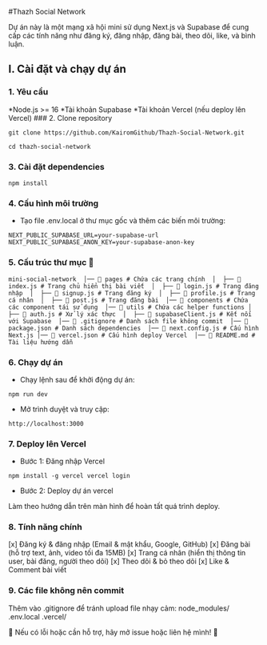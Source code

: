 #Thazh Social Network

Dự án này là một mạng xã hội mini sử dụng Next.js và Supabase để cung cấp các tính năng như đăng ký, đăng nhập, đăng bài, theo dõi, like, và bình luận.

## I. Cài đặt và chạy dự án 
###  1. Yêu cầu 
  *Node.js >= 16 
  *Tài khoản Supabase 
  *Tài khoản Vercel (nếu deploy lên Vercel) ###  2. Clone repository
 
``git clone https://github.com/KairomGithub/Thazh-Social-Network.git``

  
``cd thazh-social-network``
   
###  3. Cài đặt dependencies

``npm install``
   
###  4. Cấu hình môi trường 

- Tạo file .env.local ở thư mục gốc và thêm các biến môi trường:

``NEXT_PUBLIC_SUPABASE_URL=your-supabase-url NEXT_PUBLIC_SUPABASE_ANON_KEY=your-supabase-anon-key``

###  5. Cấu trúc thư mục 📁 

``mini-social-network 
│── 📁 pages # Chứa các trang chính 
│ 
├── 📄 index.js # Trang chủ hiển thị bài viết 
│ 
├── 📄 login.js # Trang đăng nhập 
│ 
├── 📄 signup.js # Trang đăng ký 
│ 
├── 📄 profile.js # Trang cá nhân 
│ 
├── 📄 post.js # Trang đăng bài 
│── 📁 components # Chứa các component tái sử dụng 
│── 📁 utils # Chứa các helper functions │ 
├── 📄 auth.js # Xử lý xác thực 
│ 
├── 📄 supabaseClient.js # Kết nối với Supabase 
│── 📄 .gitignore # Danh sách file không commit 
│── 📄 package.json # Danh sách dependencies 
│── 📄 next.config.js # Cấu hình Next.js │── 📄 vercel.json # Cấu hình deploy Vercel 
│── 📄 README.md # Tài liệu hướng dẫn``

###  6. Chạy dự án 

 - Chạy lệnh sau để khởi động dự án:

``npm run dev`` 

 - Mở trình duyệt và truy cập:   

``http://localhost:3000``

###  7. Deploy lên Vercel 
 - Bước 1: Đăng nhập Vercel

``npm install -g vercel vercel login``

- Bước 2: Deploy dự án vercel 

Làm theo hướng dẫn trên màn hình để hoàn tất quá trình deploy.

###  8. Tính năng chính 
 [x] Đăng ký & đăng nhập (Email & mật khẩu, Google, GitHub) 
 [x] Đăng bài (hỗ trợ text, ảnh, video tối đa 15MB) 
 [x] Trang cá nhân (hiển thị thông tin user, bài đăng, người theo dõi)
 [x] Theo dõi & bỏ theo dõi [x] Like & Comment bài viết 

###  9. Các file không nên commit 

 Thêm vào .gitignore để tránh upload file nhạy cảm:
 node_modules/ .env.local .vercel/ 

📌 Nếu có lỗi hoặc cần hỗ trợ, hãy mở issue hoặc liên hệ mình! 🚀

